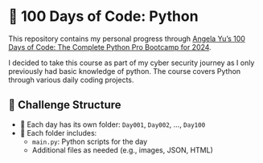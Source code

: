 # 🐍 100 Days of Code: Python

This repository contains my personal progress through [Angela Yu’s 100 Days of Code: The Complete Python Pro Bootcamp for 2024](https://www.udemy.com/course/100-days-of-code/).


I decided to take this course as part of my cyber security journey as I only previously had basic knowledge of python. The course covers Python through various daily coding projects.

## 📆 Challenge Structure

- 📁 Each day has its own folder: `Day001`, `Day002`, ..., `Day100`
- 🧠 Each folder includes:
  - `main.py`: Python scripts for the day
  - Additional files as needed (e.g., images, JSON, HTML) 
